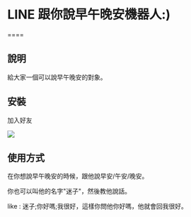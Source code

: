 # LINE 跟你說早午晚安機器人:)
====

## 說明
給大家一個可以說早午晚安的對象。

## 安裝
加入好友

![](https://qr-official.line.me/sid/L/497yemfo.png)

## 使用方式
在你想說早午晚安的時候，跟他說早安/午安/晚安。

你也可以叫他的名字"迷子"，然後教他說話。

like : 迷子;你好嗎;我很好，這樣你問他你好嗎，他就會回我很好。
